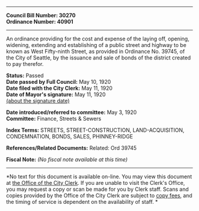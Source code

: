 * * * * *  
  
**Council Bill Number: [](#h0)[](#h2)30270**   
**Ordinance Number: 40901**  
  
* * * * *  
  
An ordinance providing for the cost and expense of the laying off, opening, widening, extending and establishing of a public street and highway to be known as West Fifty-ninth Street, as provided in Ordinance No. 39745, of the City of Seattle, by the issuance and sale of bonds of the district created to pay therefor.  
  
**Status:** Passed   
**Date passed by Full Council:** May 10, 1920   
**Date filed with the City Clerk:** May 11, 1920   
**Date of Mayor's signature:** May 11, 1920   
[(about the signature date)](/~public/approvaldate.htm)   
  
  
**Date introduced/referred to committee:** May 3, 1920   
**Committee:** Finance, Streets & Sewers   
  
**Index Terms:** STREETS, STREET-CONSTRUCTION, LAND-ACQUISITION, CONDEMNATION, BONDS, SALES, PHINNEY-RIDGE  
  
**References/Related Documents:** Related: Ord 39745  
  
**Fiscal Note:** *(No fiscal note available at this time)*  
  
* * * * *  
  
*No text for this document is available on-line. You may view this document at [the Office of the City Clerk](http://www.seattle.gov/leg/clerk/contactUs.htm). If you are unable to visit the Clerk's Office, you may request a copy or scan be made for you by Clerk staff. Scans and copies provided by the Office of the City Clerk are subject to [copy fees](http://clerk.seattle.gov/~public/clerkfees.htm), and the timing of service is dependent on the availability of staff. *  
  
  

